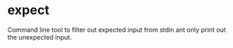 # expect
Command line tool to filter out expected input from stdin ant only print out the unexpected input.
